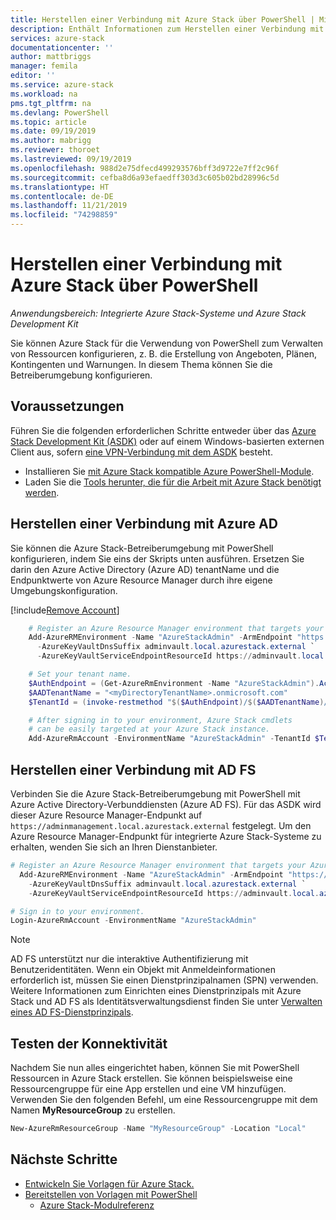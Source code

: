 ```yaml
---
title: Herstellen einer Verbindung mit Azure Stack über PowerShell | Microsoft-Dokumentation
description: Enthält Informationen zum Herstellen einer Verbindung mit Azure Stack über PowerShell.
services: azure-stack
documentationcenter: ''
author: mattbriggs
manager: femila
editor: ''
ms.service: azure-stack
ms.workload: na
pms.tgt_pltfrm: na
ms.devlang: PowerShell
ms.topic: article
ms.date: 09/19/2019
ms.author: mabrigg
ms.reviewer: thoroet
ms.lastreviewed: 09/19/2019
ms.openlocfilehash: 988d2e75dfecd499293576bff3d9722e7ff2c96f
ms.sourcegitcommit: cefba8d6a93efaedff303d3c605b02bd28996c5d
ms.translationtype: HT
ms.contentlocale: de-DE
ms.lasthandoff: 11/21/2019
ms.locfileid: "74298859"
---
```

# <a name="connect-to-azure-stack-with-powershell"></a>Herstellen einer Verbindung mit Azure Stack über PowerShell

*Anwendungsbereich: Integrierte Azure Stack-Systeme und Azure Stack Development Kit*

Sie können Azure Stack für die Verwendung von PowerShell zum Verwalten von Ressourcen konfigurieren, z. B. die Erstellung von Angeboten, Plänen, Kontingenten und Warnungen. In diesem Thema können Sie die Betreiberumgebung konfigurieren.

## <a name="prerequisites"></a>Voraussetzungen

Führen Sie die folgenden erforderlichen Schritte entweder über das [Azure Stack Development Kit (ASDK)](../asdk/asdk-connect.md#connect-with-rdp) oder auf einem Windows-basierten externen Client aus, sofern [eine VPN-Verbindung mit dem ASDK](../asdk/asdk-connect.md#connect-with-vpn) besteht.

- Installieren Sie [mit Azure Stack kompatible Azure PowerShell-Module](azure-stack-powershell-install.md).  
- Laden Sie die [Tools herunter, die für die Arbeit mit Azure Stack benötigt werden](azure-stack-powershell-download.md).  

## <a name="connect-with-azure-ad"></a>Herstellen einer Verbindung mit Azure AD

Sie können die Azure Stack-Betreiberumgebung mit PowerShell konfigurieren, indem Sie eins der Skripts unten ausführen. Ersetzen Sie darin den Azure Active Directory (Azure AD) tenantName und die Endpunktwerte von Azure Resource Manager durch ihre eigene Umgebungskonfiguration.

[!include[Remove Account](../../includes/remove-account.md)]

```powershell  
    # Register an Azure Resource Manager environment that targets your Azure Stack instance. Get your Azure Resource Manager endpoint value from your service provider.
    Add-AzureRMEnvironment -Name "AzureStackAdmin" -ArmEndpoint "https://adminmanagement.local.azurestack.external" `
      -AzureKeyVaultDnsSuffix adminvault.local.azurestack.external `
      -AzureKeyVaultServiceEndpointResourceId https://adminvault.local.azurestack.external

    # Set your tenant name.
    $AuthEndpoint = (Get-AzureRmEnvironment -Name "AzureStackAdmin").ActiveDirectoryAuthority.TrimEnd('/')
    $AADTenantName = "<myDirectoryTenantName>.onmicrosoft.com"
    $TenantId = (invoke-restmethod "$($AuthEndpoint)/$($AADTenantName)/.well-known/openid-configuration").issuer.TrimEnd('/').Split('/')[-1]

    # After signing in to your environment, Azure Stack cmdlets
    # can be easily targeted at your Azure Stack instance.
    Add-AzureRmAccount -EnvironmentName "AzureStackAdmin" -TenantId $TenantId
```

## <a name="connect-with-ad-fs"></a>Herstellen einer Verbindung mit AD FS

Verbinden Sie die Azure Stack-Betreiberumgebung mit PowerShell mit Azure Active Directory-Verbunddiensten (Azure AD FS). Für das ASDK wird dieser Azure Resource Manager-Endpunkt auf `https://adminmanagement.local.azurestack.external` festgelegt. Um den Azure Resource Manager-Endpunkt für integrierte Azure Stack-Systeme zu erhalten, wenden Sie sich an Ihren Dienstanbieter.

  ```powershell  
  # Register an Azure Resource Manager environment that targets your Azure Stack instance. Get your Azure Resource Manager endpoint value from your service provider.
    Add-AzureRMEnvironment -Name "AzureStackAdmin" -ArmEndpoint "https://adminmanagement.local.azurestack.external" `
      -AzureKeyVaultDnsSuffix adminvault.local.azurestack.external `
      -AzureKeyVaultServiceEndpointResourceId https://adminvault.local.azurestack.external

  # Sign in to your environment.
  Login-AzureRmAccount -EnvironmentName "AzureStackAdmin"
  ```

> [!Note]  
> AD FS unterstützt nur die interaktive Authentifizierung mit Benutzeridentitäten. Wenn ein Objekt mit Anmeldeinformationen erforderlich ist, müssen Sie einen Dienstprinzipalnamen (SPN) verwenden. Weitere Informationen zum Einrichten eines Dienstprinzipals mit Azure Stack und AD FS als Identitätsverwaltungsdienst finden Sie unter [Verwalten eines AD FS-Dienstprinzipals](azure-stack-create-service-principals.md#manage-an-ad-fs-service-principal).

## <a name="test-the-connectivity"></a>Testen der Konnektivität

Nachdem Sie nun alles eingerichtet haben, können Sie mit PowerShell Ressourcen in Azure Stack erstellen. Sie können beispielsweise eine Ressourcengruppe für eine App erstellen und eine VM hinzufügen. Verwenden Sie den folgenden Befehl, um eine Ressourcengruppe mit dem Namen **MyResourceGroup** zu erstellen.

```powershell  
New-AzureRmResourceGroup -Name "MyResourceGroup" -Location "Local"
```

## <a name="next-steps"></a>Nächste Schritte

- [Entwickeln Sie Vorlagen für Azure Stack.](../user/azure-stack-develop-templates.md)
- [Bereitstellen von Vorlagen mit PowerShell](../user/azure-stack-deploy-template-powershell.md)
  - [Azure Stack-Modulreferenz](https://docs.microsoft.com/powershell/azure/azure-stack/overview)
